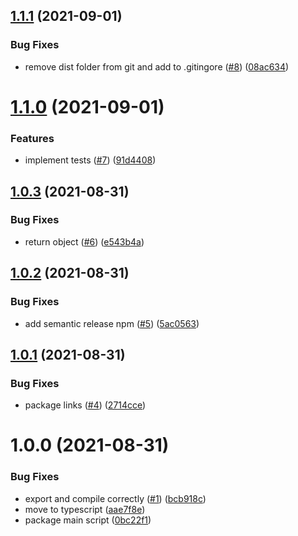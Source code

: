## [1.1.1](https://github.com/idaho/fltri-eslint-plugin-local-rules/compare/1.1.0...1.1.1) (2021-09-01)


### Bug Fixes

* remove dist folder from git and add to .gitingore ([#8](https://github.com/idaho/fltri-eslint-plugin-local-rules/issues/8)) ([08ac634](https://github.com/idaho/fltri-eslint-plugin-local-rules/commit/08ac634f358b185968d69dbecdc2ba420ca31080))

# [1.1.0](https://github.com/idaho/fltri-eslint-plugin-local-rules/compare/1.0.3...1.1.0) (2021-09-01)


### Features

* implement tests ([#7](https://github.com/idaho/fltri-eslint-plugin-local-rules/issues/7)) ([91d4408](https://github.com/idaho/fltri-eslint-plugin-local-rules/commit/91d4408b13f9b0132256efe5c28e77077198c139))

## [1.0.3](https://github.com/idaho/fltri-eslint-plugin-local-rules/compare/1.0.2...1.0.3) (2021-08-31)


### Bug Fixes

* return object ([#6](https://github.com/idaho/fltri-eslint-plugin-local-rules/issues/6)) ([e543b4a](https://github.com/idaho/fltri-eslint-plugin-local-rules/commit/e543b4a46c3ba4415a694cf05f823c2bbcd50110))

## [1.0.2](https://github.com/idaho/fltri-eslint-plugin-local-rules/compare/1.0.1...1.0.2) (2021-08-31)


### Bug Fixes

* add semantic release npm ([#5](https://github.com/idaho/fltri-eslint-plugin-local-rules/issues/5)) ([5ac0563](https://github.com/idaho/fltri-eslint-plugin-local-rules/commit/5ac0563e7d9aa2f5f104a37b53b8be1a282c59d5))

## [1.0.1](https://github.com/idaho/fltri-eslint-plugin-local-rules/compare/1.0.0...1.0.1) (2021-08-31)


### Bug Fixes

* package links ([#4](https://github.com/idaho/fltri-eslint-plugin-local-rules/issues/4)) ([2714cce](https://github.com/idaho/fltri-eslint-plugin-local-rules/commit/2714ccee980e918c08ddbd74a1f0a7e42d61e3ea))

# 1.0.0 (2021-08-31)


### Bug Fixes

* export and compile correctly ([#1](https://github.com/idaho/fltri-eslint-plugin-local-rules/issues/1)) ([bcb918c](https://github.com/idaho/fltri-eslint-plugin-local-rules/commit/bcb918c00b985582abe52a62a8a148efa2ef1519))
* move to typescript ([aae7f8e](https://github.com/idaho/fltri-eslint-plugin-local-rules/commit/aae7f8ee478f7eb5cb3c71a8a8df5986f34db459))
* package main script ([0bc22f1](https://github.com/idaho/fltri-eslint-plugin-local-rules/commit/0bc22f1a3d83ca5eeccbc46e6ba807e5f3445808))
